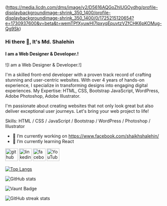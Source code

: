 (https://media.licdn.com/dms/image/v2/D5616AQGoZhlUGOydhg/profile-displaybackgroundimage-shrink_350_1400/profile-displaybackgroundimage-shrink_350_1400/0/1725215120654?e=1730937600&v=beta&t=wemTPfXyuwHl7IpxyqEpuvtzVZfCHK6pKOMug-Qg9Sk)

### Hi there 👋, It's Md. Shalehin
#### I am a Web Designer & Developer.!
![I am a Web Designer & Developer.!]

I'm a skilled front-end developer with a proven track record of crafting stunning and 
user-centric websites. With over 4 years of hands-on experience, I specialize in 
transforming designs into engaging digital experiences. 
My Expertise: 
HTML, CSS, Bootstrap 
JavaScript,
WordPress, 
Adobe Photoshop, 
Adobe Illustrator.

I'm passionate about creating websites that not only look great but also deliver exceptional user journeys. Let's bring your web project to life!

Skills: HTML / CSS / JavaScript / Bootstrap / WordPress / Photoshop / Illustrator

- 🔭 I’m currently working on https://www.facebook.com/shaikhshalehin/ 
- 🌱 I’m currently learning React 


[<img src='https://cdn.jsdelivr.net/npm/simple-icons@3.0.1/icons/github.svg' alt='github' height='40'>](https://github.com/princeghub)  [<img src='https://cdn.jsdelivr.net/npm/simple-icons@3.0.1/icons/linkedin.svg' alt='linkedin' height='40'>](https://www.linkedin.com/in/mdshalehin/)  [<img src='https://cdn.jsdelivr.net/npm/simple-icons@3.0.1/icons/facebook.svg' alt='facebook' height='40'>](https://www.facebook.com/@shaikhshalehin)  [<img src='https://cdn.jsdelivr.net/npm/simple-icons@3.0.1/icons/youtube.svg' alt='YouTube' height='40'>](https://www.youtube.com/channel/shaikhshalehin)  

[![Top Langs](https://github-readme-stats.vercel.app/api/top-langs/?username=princeghub)](https://github.com/anuraghazra/github-readme-stats)

![GitHub stats](https://github-readme-stats.vercel.app/api?username=princeghub&show_icons=true)  

![Vaunt Badge](https://api.vaunt.dev/v1/github/entities/princeghub/contributions?format=svg&private=false)  

![GitHub streak stats](https://streak-stats.demolab.com/?user=princeghub)  


